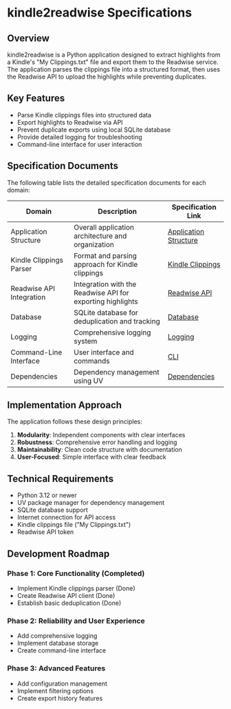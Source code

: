 # kindle2readwise Specifications

## Overview

kindle2readwise is a Python application designed to extract highlights from a Kindle's "My Clippings.txt" file and export them to the Readwise service. The application parses the clippings file into a structured format, then uses the Readwise API to upload the highlights while preventing duplicates.

## Key Features

- Parse Kindle clippings files into structured data
- Export highlights to Readwise via API
- Prevent duplicate exports using local SQLite database
- Provide detailed logging for troubleshooting
- Command-line interface for user interaction

## Specification Documents

The following table lists the detailed specification documents for each domain:

| Domain | Description | Specification Link |
|--------|-------------|-------------------|
| Application Structure | Overall application architecture and organization | [Application Structure](specs/application_structure.md) |
| Kindle Clippings Parser | Format and parsing approach for Kindle clippings | [Kindle Clippings](specs/kindle_clippings.md) |
| Readwise API Integration | Integration with the Readwise API for exporting highlights | [Readwise API](specs/readwise_api.md) |
| Database | SQLite database for deduplication and tracking | [Database](specs/database.md) |
| Logging | Comprehensive logging system | [Logging](specs/logging.md) |
| Command-Line Interface | User interface and commands | [CLI](specs/cli.md) |
| Dependencies | Dependency management using UV | [Dependencies](specs/dependencies.md) |

## Implementation Approach

The application follows these design principles:

1. **Modularity**: Independent components with clear interfaces
2. **Robustness**: Comprehensive error handling and logging
3. **Maintainability**: Clean code structure with documentation
4. **User-Focused**: Simple interface with clear feedback

## Technical Requirements

- Python 3.12 or newer
- UV package manager for dependency management
- SQLite database support
- Internet connection for API access
- Kindle clippings file ("My Clippings.txt")
- Readwise API token

## Development Roadmap

### Phase 1: Core Functionality (Completed)
- Implement Kindle clippings parser (Done)
- Create Readwise API client (Done)
- Establish basic deduplication (Done)

### Phase 2: Reliability and User Experience
- Add comprehensive logging
- Implement database storage
- Create command-line interface

### Phase 3: Advanced Features
- Add configuration management
- Implement filtering options
- Create export history features
